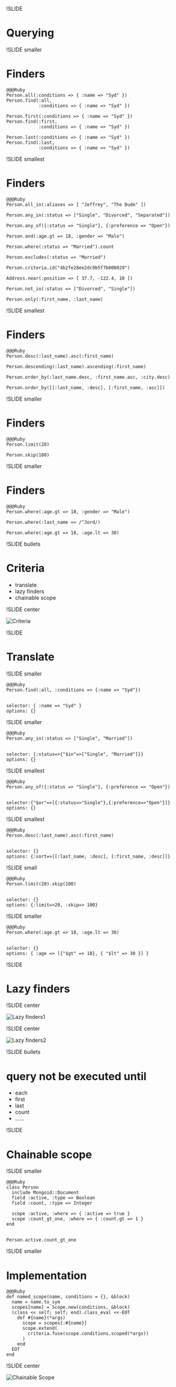 !SLIDE

# Querying #

!SLIDE smaller

# Finders #

    @@@Ruby
    Person.all(:conditions => { :name => "Syd" })
    Person.find(:all, 
                :conditions => { :name => "Syd" })

    Person.first(:conditions => { :name => "Syd" })
    Person.find(:first, 
                :conditions => { :name => "Syd" })

    Person.last(:conditions => { :name => "Syd" })
    Person.find(:last, 
                :conditions => { :name => "Syd" })

!SLIDE smallest

# Finders #

    @@@Ruby
    Person.all_in(:aliases => [ "Jeffrey", "The Dude" ])

    Person.any_in(:status => ["Single", "Divorced", "Separated"])

    Person.any_of({:status => "Single"}, {:preference => "Open"})

    Person.and(:age.gt => 18, :gender => "Male")

    Person.where(:status => "Married").count

    Person.excludes(:status => "Married")

    Person.criteria.id("4b2fe28ee2dc9b5f7b000029")

    Address.near(:position => [ 37.7, -122.4, 10 ])

    Person.not_in(:status => ["Divorced", "Single"])

    Person.only(:first_name, :last_name)

!SLIDE smallest

# Finders #

    @@@Ruby
    Person.desc(:last_name).asc(:first_name)

    Person.descending(:last_name).ascending(:first_name)

    Person.order_by(:last_name.desc, :first_name.asc, :city.desc)

    Person.order_by([[:last_name, :desc], [:first_name, :asc]])

!SLIDE smaller

# Finders #

    @@@Ruby
    Person.limit(20)

    Person.skip(100)

!SLIDE smaller

# Finders #

    @@@Ruby
    Person.where(:age.gt => 18, :gender => "Male")

    Person.where(:last_name => /^Jord/)

    Person.where(:age.gt => 18, :age.lt => 30)

!SLIDE bullets

# Criteria #

* translate
* lazy finders
* chainable scope

!SLIDE center

![Criteria](criteria1.png)

!SLIDE

# Translate #

!SLIDE smaller

    @@@Ruby
    Person.find(:all, :conditions => {:name => "Syd"})


    selector: { :name => "Syd" }
    options: {}

!SLIDE smaller

    @@@Ruby
    Person.any_in(:status => ["Single", "Married"])


    selector: {:status=>{"$in"=>["Single", "Married"]}}
    options: {}

!SLIDE smallest

    @@@Ruby
    Person.any_of({:status => "Single"}, {:preference => "Open"})


    selector:{"$or"=>[{:status=>"Single"},{:preference=>"Open"}]}
    options: {}

!SLIDE smallest

    @@@Ruby
    Person.desc(:last_name).asc(:first_name)


    selector: {}
    options: {:sort=>[[:last_name, :desc], [:first_name, :desc]]}

!SLIDE small

    @@@Ruby
    Person.limit(20).skip(100)


    selector: {}
    options: {:limit=>20, :skip=> 100}

!SLIDE smaller

    @@@Ruby
    Person.where(:age.gt => 18, :age.lt => 30)


    selector: {}
    options: { :age => [{"$gt" => 18}, { "$lt" => 30 }] }

!SLIDE

# Lazy finders #

!SLIDE center

![Lazy finders1](lazy_finders1.png)

!SLIDE center

![Lazy finders2](lazy_finders2.png)

!SLIDE bullets

# query not be executed until #

* each
* first
* last
* count
* ......

!SLIDE

# Chainable scope #

!SLIDE smaller

    @@@Ruby
    class Person
      include Mongoid::Document
      field :active, :type => Boolean
      field :count, :type => Integer
    
      scope :active, :where => { :active => true }
      scope :count_gt_one, :where => { :count.gt => 1 }
    end


    Person.active.count_gt_one

!SLIDE smaller

# Implementation #

    @@@Ruby
    def named_scope(name, conditions = {}, &block)
      name = name.to_sym
      scopes[name] = Scope.new(conditions, &block)
      (class << self; self; end).class_eval <<-EOT
        def #{name}(*args)
          scope = scopes[:#{name}]
          scope.extend(
            criteria.fuse(scope.conditions.scoped(*args))
          )
        end
      EOT
    end

!SLIDE center

![Chainable Scope](chainable_scope.png)
